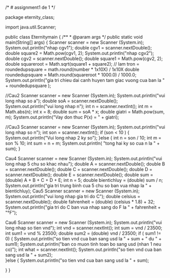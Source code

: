 /* # assignment1
de 1
*/

package eternity_class;

import java.util.Scanner;

public class Eternitymain {
	/**
	 * @param args
	 */
	public static void main(String[] args) {
 Scanner scanner = new Scanner (System.in);
		System.out.println("nhap cgv1");
		double cgv1 = scanner.nextDouble();
		double  square2 = Math.pow(cgv1, 2);
		System.out.println("nhap cgv2");
		double cgv2 = scanner.nextDouble();
		double  square1 = Math.pow(cgv2, 2);
		double  squareroot = Math.sqrt(square1 + square2);
		// lam tron = roundedupsquare = math.round(number * 1x10X) / 1x10X
		double roundedupsquare = Math.round(squareroot * 1000.0) / 1000.0;
		System.out.println("gia tri chieu dai canh huyen tam giac vuong cua ban la " +  roundedupsquare );

//Cau2
			Scanner scanner = new Scanner (System.in);
			System.out.println("vui long nhap so a"); 
			double soA = scanner.nextDouble();
			System.out.println("vui long nhap n");
			int n = scanner.nextInt();
			int m = Math.abs(n);
			int x = 8;
			double sum = soA * x;
			double giatri = Math.pow(sum, m); 
			System.out.println("Vay don thuc P(x) = " + giatri);  	
	
//Cau3
			Scanner scanner = new Scanner (System.in);
			System.out.println("vui long nhap so n"); 
			int son = scanner.nextInt();
			if  (son < 10 ) {
				System.out.println("Vui long nhap 2 ky so");
			}else {
			int n = son / 10;
			int m = son % 10;
			int sum = n + m;
			System.out.println( "tong hai ky so cua n la " + sum);
                        }

Cau4
			Scanner scanner = new Scanner (System.in);
			System.out.println("vui long nhap 5 chu so khac nhau"); 
			double A = scanner.nextDouble();
			double B = scanner.nextDouble();
			double C = scanner.nextDouble();
			double D = scanner.nextDouble();
			double E = scanner.nextDouble();
			double sum = (double) A + B + C + D + E;
			int n = 5;
			double bientichluy = (double) sum / n;
			System.out.println("gia tri trung binh cua 5 chu so ban vua nhap la " + bientichluy);
Cau5
			Scanner scanner = new Scanner (System.in);
			System.out.println("vui long nhap gia tri do C");
			double celsius = scanner.nextDouble();
			double fahrenheit = (double) (celsius * 1.8) + 32;
			System.out.println("gia tri do C ban vua nhap sang do F la " + fahrenheit + "°F");

Cau6
			Scanner scanner = new Scanner (System.in);
			System.out.println("vui long nhap so tien vnd");
			int vnd = scanner.nextInt();
			int sum = vnd / 23500;
			int sum1 = vnd % 23500;
			double sum2 = (double) vnd / 23500;
			if ( sum1 != 0) {
				System.out.println("so tien vnd cua ban sang usd la " + sum + " du " + sum1);
				System.out.println("ban co muon tinh toan bo sang usd (nhan 1 neu co)");
				int what = scanner.nextInt();
				System.out.println("so tien vnd cua ban sang usd la " + sum2);	
			}else {
			System.out.println("so tien vnd cua ban sang usd la " + sum);
			

}
}

